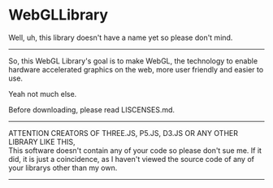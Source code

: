 # WebGLLibrary
Well, uh, this library doesn't have a name yet so please don't mind.
<hr>
So, this WebGL Library's goal is to make WebGL, the technology to enable hardware accelerated graphics on the web, more user friendly and easier to use.

Yeah not much else.

Before downloading, please read LISCENSES.md.
<hr>
ATTENTION CREATORS OF THREE.JS, P5.JS, D3.JS OR ANY OTHER LIBRARY LIKE THIS,<br>
This software doesn't contain any of your code so please don't sue me. If it did,  it is just a coincidence, as I haven't viewed the source code of any of your librarys other than my own.<br>
<hr>
